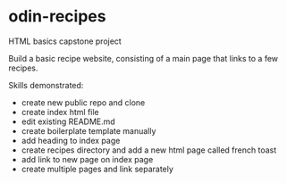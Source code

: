 # odin-recipes
HTML basics capstone project

Build a basic recipe website, consisting of a main page that links to a few recipes.

Skills demonstrated:
- create new public repo and clone
- create index html file
- edit existing README.md
- create boilerplate template manually
- add heading to index page
- create recipes directory and add a new html page called french toast
- add link to new page on index page
- create multiple pages and link separately